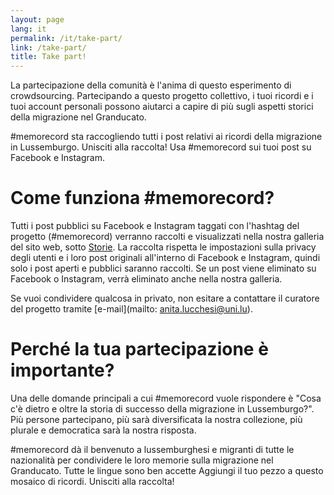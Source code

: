 ```yaml
---
layout: page
lang: it
permalink: /it/take-part/
link: /take-part/
title: Take part!
---
```


La partecipazione della comunità è l'anima di questo esperimento di crowdsourcing. Partecipando a questo progetto collettivo, i tuoi ricordi e i tuoi account personali possono aiutarci a capire di più sugli aspetti storici della migrazione nel Granducato.

#memorecord sta raccogliendo tutti i post relativi ai ricordi della migrazione in Lussemburgo. Unisciti alla raccolta! Usa #memorecord sui tuoi post su Facebook e Instagram.

<!-- more -->

# Come funziona #memorecord?

Tutti i post pubblici su Facebook e Instagram taggati con l'hashtag del progetto (#memorecord) verranno raccolti e visualizzati nella nostra galleria del sito web, sotto [Storie](https://c2dh.github.io/memorecord/stories/). La raccolta rispetta le impostazioni sulla privacy degli utenti e i loro post originali all'interno di Facebook e Instagram, quindi solo i post aperti e pubblici saranno raccolti. Se un post viene eliminato su Facebook o Instagram, verrà eliminato anche nella nostra galleria.

Se vuoi condividere qualcosa in privato, non esitare a contattare il curatore del progetto tramite [e-mail](mailto: anita.lucchesi@uni.lu).

# Perché la tua partecipazione è importante?

Una delle domande principali a cui #memorecord vuole rispondere è "Cosa c'è dietro e oltre la storia di successo della migrazione in Lussemburgo?". Più persone partecipano, più sarà diversificata la nostra collezione, più plurale e democratica sarà la nostra risposta.

#memorecord dà il benvenuto a lussemburghesi e migranti di tutte le nazionalità per condividere le loro memorie sulla migrazione nel Granducato. Tutte le lingue sono ben accette Aggiungi il tuo pezzo a questo mosaico di ricordi. Unisciti alla raccolta!
